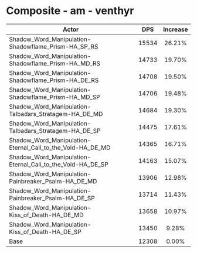 # Composite - am - venthyr
| Actor | DPS | Increase |
|---|:---:|:---:|
|Shadow_Word_Manipulation-Shadowflame_Prism-HA_SP_RS|15534|26.21%|
|Shadow_Word_Manipulation-Shadowflame_Prism-HA_MD_RS|14733|19.70%|
|Shadow_Word_Manipulation-Shadowflame_Prism-HA_DE_RS|14708|19.50%|
|Shadow_Word_Manipulation-Shadowflame_Prism-HA_MD_SP|14706|19.48%|
|Shadow_Word_Manipulation-Talbadars_Stratagem-HA_DE_MD|14684|19.30%|
|Shadow_Word_Manipulation-Talbadars_Stratagem-HA_DE_SP|14475|17.61%|
|Shadow_Word_Manipulation-Eternal_Call_to_the_Void-HA_DE_MD|14365|16.71%|
|Shadow_Word_Manipulation-Eternal_Call_to_the_Void-HA_DE_SP|14163|15.07%|
|Shadow_Word_Manipulation-Painbreaker_Psalm-HA_DE_MD|13906|12.98%|
|Shadow_Word_Manipulation-Painbreaker_Psalm-HA_DE_SP|13714|11.43%|
|Shadow_Word_Manipulation-Kiss_of_Death-HA_DE_MD|13658|10.97%|
|Shadow_Word_Manipulation-Kiss_of_Death-HA_DE_SP|13450|9.28%|
|Base|12308|0.00%|
